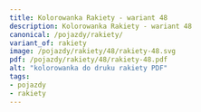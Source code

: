 ```yaml
---
title: Kolorowanka Rakiety - wariant 48
description: Kolorowanka Rakiety - wariant 48
canonical: /pojazdy/rakiety/
variant_of: rakiety
image: /pojazdy/rakiety/48/rakiety-48.svg
pdf: /pojazdy/rakiety/48/rakiety-48.pdf
alt: "kolorowanka do druku rakiety PDF"
tags:
- pojazdy
- rakiety
---
```

